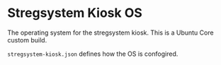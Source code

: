 # Stregsystem Kiosk OS

The operating system for the stregsystem kiosk. This is a Ubuntu Core custom build.

`stregsystem-kiosk.json` defines how the OS is confogired.
